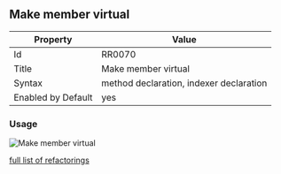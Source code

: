 ## Make member virtual

Property | Value
--- | --- 
Id | RR0070
Title | Make member virtual
Syntax | method declaration, indexer declaration
Enabled by Default | yes

### Usage

![Make member virtual](../../images/refactorings/MakeMemberVirtual.png)

[full list of refactorings](Refactorings.md)
